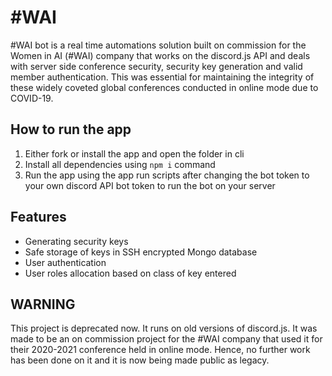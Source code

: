 # #WAI
#WAI bot is a real time automations solution built on commission for the Women in AI (#WAI) company that works on the discord.js API and deals
with server side conference security, security key generation and valid member authentication. This was essential for maintaining the integrity of these
widely coveted global conferences conducted in online mode due to COVID-19. 

## How to run the app
1. Either fork or install the app and open the folder in cli
2. Install all dependencies using `npm i` command
3. Run the app using the app run scripts after changing the bot token to your own discord API bot token to run the bot on your server

## Features
 - Generating security keys
 - Safe storage of keys in SSH encrypted Mongo database
 - User authentication 
 - User roles allocation based on class of key entered
 
 ## WARNING
 This project is deprecated now. It runs on old versions of discord.js. It was made to be an on commission project for the #WAI company that used it for 
 their 2020-2021 conference held in online mode. Hence, no further work has been done on it and it is now being made public as legacy.
